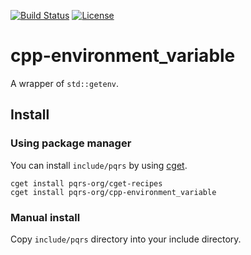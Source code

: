 [![Build Status](https://travis-ci.org/pqrs-org/cpp-environment_variable.svg?branch=master)](https://travis-ci.org/pqrs-org/cpp-environment_variable)
[![License](https://img.shields.io/badge/license-Boost%20Software%20License-blue.svg)](https://github.com/pqrs-org/cpp-environment_variable/blob/master/LICENSE.md)

# cpp-environment_variable

A wrapper of `std::getenv`.

## Install

### Using package manager

You can install `include/pqrs` by using [cget](https://github.com/pfultz2/cget).

```shell
cget install pqrs-org/cget-recipes
cget install pqrs-org/cpp-environment_variable
```

### Manual install

Copy `include/pqrs` directory into your include directory.
